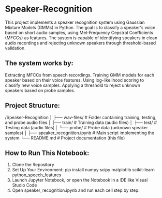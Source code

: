# Speaker-Recognition
This project implements a speaker recognition system using Gaussian Mixture Models (GMMs) in Python. The goal is to classify a speaker's voice based on short audio samples, using Mel-Frequency Cepstral Coefficients (MFCCs) as features. The system is capable of identifying speakers in clean audio recordings and rejecting unknown speakers through threshold-based validation.

## The system works by:
Extracting MFCCs from speech recordings.
Training GMM models for each speaker based on their voice features.
Using log-likelihood scoring to classify new voice samples.
Applying a threshold to reject unknown speakers based on probe samples.

## Project Structure:
/Speaker-Recognition
│
├── wav-files/                 # Folder containing training, testing, and probe audio files
│   ├── train/                 # Training data (audio files)
│   ├── test/                  # Testing data (audio files)
│   └── probe/                 # Probe data (unknown speaker samples)
│
├── speaker_recognition.ipynb  # Main script implementing the system
└── README.md                  # Project documentation (this file)

## How to Run This Notebook:
1. Clone the Repository
2. Set Up Your Environment: pip install numpy scipy matplotlib scikit-learn python_speech_features
3. Launch Jupyter Notebook, or open the Notebook in a IDE like Visual Studio Code
4. Open speaker_recognition.ipynb and run each cell step by step.
